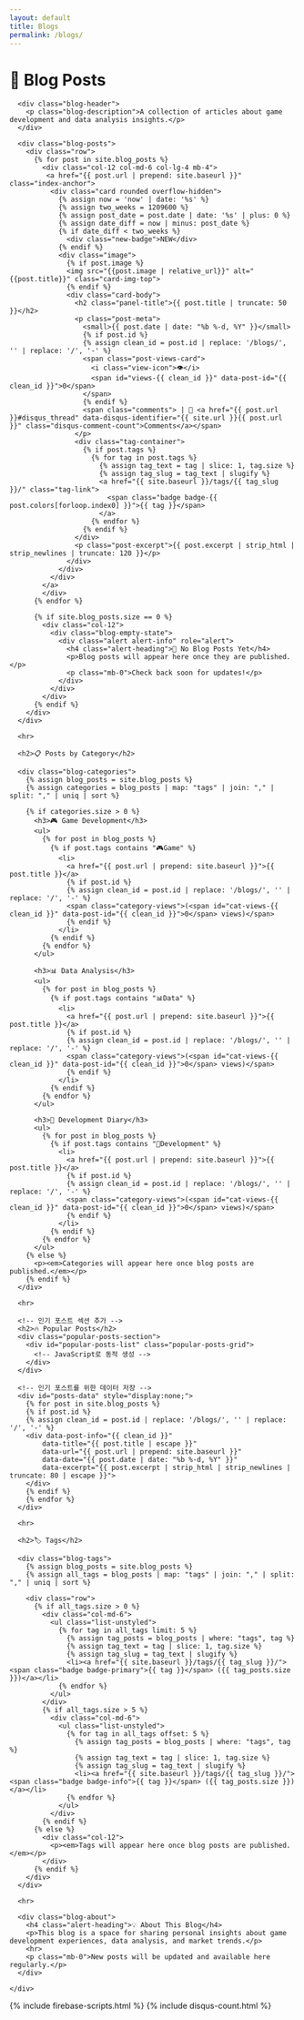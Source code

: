```yaml
---
layout: default
title: Blogs
permalink: /blogs/
---
```


<div class="container-fluid">
  <div class="row">
    <div class="col-12">
      <h1>📝 Blog Posts</h1>

      <div class="blog-header">
        <p class="blog-description">A collection of articles about game development and data analysis insights.</p>
      </div>

      <div class="blog-posts">
        <div class="row">
          {% for post in site.blog_posts %}   
            <div class="col-12 col-md-6 col-lg-4 mb-4">
             <a href="{{ post.url | prepend: site.baseurl }}" class="index-anchor">
              <div class="card rounded overflow-hidden">
                {% assign now = 'now' | date: '%s' %}
                {% assign two_weeks = 1209600 %}
                {% assign post_date = post.date | date: '%s' | plus: 0 %}
                {% assign date_diff = now | minus: post_date %}
                {% if date_diff < two_weeks %}
                  <div class="new-badge">NEW</div>
                {% endif %}
                <div class="image">
                  {% if post.image %}
                  <img src="{{post.image | relative_url}}" alt="{{post.title}}" class="card-img-top">
                  {% endif %}
                  <div class="card-body">
                    <h2 class="panel-title">{{ post.title | truncate: 50 }}</h2>
                    <p class="post-meta">
                      <small>{{ post.date | date: "%b %-d, %Y" }}</small>
                      {% if post.id %}
                      {% assign clean_id = post.id | replace: '/blogs/', '' | replace: '/', '-' %}
                      <span class="post-views-card">
                        <i class="view-icon">👁</i> 
                        <span id="views-{{ clean_id }}" data-post-id="{{ clean_id }}">0</span>
                      </span>
                      {% endif %}
                      <span class="comments"> | 💬 <a href="{{ post.url }}#disqus_thread" data-disqus-identifier="{{ site.url }}{{ post.url }}" class="disqus-comment-count">Comments</a></span>
                    </p>
                    <div class="tag-container">
                      {% if post.tags %}
                        {% for tag in post.tags %}
                          {% assign tag_text = tag | slice: 1, tag.size %}
                          {% assign tag_slug = tag_text | slugify %}
                          <a href="{{ site.baseurl }}/tags/{{ tag_slug }}/" class="tag-link">
                            <span class="badge badge-{{ post.colors[forloop.index0] }}">{{ tag }}</span>
                          </a>
                        {% endfor %}
                      {% endif %}
                    </div>
                    <p class="post-excerpt">{{ post.excerpt | strip_html | strip_newlines | truncate: 120 }}</p>
                  </div>
                </div>
              </div>
            </a>
            </div>
          {% endfor %}
          
          {% if site.blog_posts.size == 0 %}
            <div class="col-12">
              <div class="blog-empty-state">
                <div class="alert alert-info" role="alert">
                  <h4 class="alert-heading">📝 No Blog Posts Yet</h4>
                  <p>Blog posts will appear here once they are published.</p>
                  <p class="mb-0">Check back soon for updates!</p>
                </div>
              </div>
            </div>
          {% endif %}
        </div>
      </div>

      <hr>

      <h2>📋 Posts by Category</h2>

      <div class="blog-categories">
        {% assign blog_posts = site.blog_posts %}
        {% assign categories = blog_posts | map: "tags" | join: "," | split: "," | uniq | sort %}

        {% if categories.size > 0 %}
          <h3>🎮 Game Development</h3>
          <ul>
            {% for post in blog_posts %}
              {% if post.tags contains "🎮Game" %}
                <li>
                  <a href="{{ post.url | prepend: site.baseurl }}">{{ post.title }}</a>
                  {% if post.id %}
                  {% assign clean_id = post.id | replace: '/blogs/', '' | replace: '/', '-' %}
                  <span class="category-views">(<span id="cat-views-{{ clean_id }}" data-post-id="{{ clean_id }}">0</span> views)</span>
                  {% endif %}
                </li>
              {% endif %}
            {% endfor %}
          </ul>

          <h3>📊 Data Analysis</h3>
          <ul>
            {% for post in blog_posts %}
              {% if post.tags contains "📊Data" %}
                <li>
                  <a href="{{ post.url | prepend: site.baseurl }}">{{ post.title }}</a>
                  {% if post.id %}
                  {% assign clean_id = post.id | replace: '/blogs/', '' | replace: '/', '-' %}
                  <span class="category-views">(<span id="cat-views-{{ clean_id }}" data-post-id="{{ clean_id }}">0</span> views)</span>
                  {% endif %}
                </li>
              {% endif %}
            {% endfor %}
          </ul>

          <h3>🔧 Development Diary</h3>
          <ul>
            {% for post in blog_posts %}
              {% if post.tags contains "🔧Development" %}
                <li>
                  <a href="{{ post.url | prepend: site.baseurl }}">{{ post.title }}</a>
                  {% if post.id %}
                  {% assign clean_id = post.id | replace: '/blogs/', '' | replace: '/', '-' %}
                  <span class="category-views">(<span id="cat-views-{{ clean_id }}" data-post-id="{{ clean_id }}">0</span> views)</span>
                  {% endif %}
                </li>
              {% endif %}
            {% endfor %}
          </ul>
        {% else %}
          <p><em>Categories will appear here once blog posts are published.</em></p>
        {% endif %}
      </div>

      <hr>

      <!-- 인기 포스트 섹션 추가 -->
      <h2>🔥 Popular Posts</h2>
      <div class="popular-posts-section">
        <div id="popular-posts-list" class="popular-posts-grid">
          <!-- JavaScript로 동적 생성 -->
        </div>
      </div>

      <!-- 인기 포스트를 위한 데이터 저장 -->
      <div id="posts-data" style="display:none;">
        {% for post in site.blog_posts %}
        {% if post.id %}
        {% assign clean_id = post.id | replace: '/blogs/', '' | replace: '/', '-' %}
        <div data-post-info="{{ clean_id }}" 
            data-title="{{ post.title | escape }}" 
            data-url="{{ post.url | prepend: site.baseurl }}"
            data-date="{{ post.date | date: "%b %-d, %Y" }}"
            data-excerpt="{{ post.excerpt | strip_html | strip_newlines | truncate: 80 | escape }}">
        </div>
        {% endif %}
        {% endfor %}
      </div>

      <hr>

      <h2>🏷️ Tags</h2>

      <div class="blog-tags">
        {% assign blog_posts = site.blog_posts %}
        {% assign all_tags = blog_posts | map: "tags" | join: "," | split: "," | uniq | sort %}

        <div class="row">
          {% if all_tags.size > 0 %}
            <div class="col-md-6">
              <ul class="list-unstyled">
                {% for tag in all_tags limit: 5 %}
                  {% assign tag_posts = blog_posts | where: "tags", tag %}
                  {% assign tag_text = tag | slice: 1, tag.size %}
                  {% assign tag_slug = tag_text | slugify %}
                  <li><a href="{{ site.baseurl }}/tags/{{ tag_slug }}/"><span class="badge badge-primary">{{ tag }}</span> ({{ tag_posts.size }})</a></li>
                {% endfor %}
              </ul>
            </div>
            {% if all_tags.size > 5 %}
              <div class="col-md-6">
                <ul class="list-unstyled">
                  {% for tag in all_tags offset: 5 %}
                    {% assign tag_posts = blog_posts | where: "tags", tag %}
                    {% assign tag_text = tag | slice: 1, tag.size %}
                    {% assign tag_slug = tag_text | slugify %}
                    <li><a href="{{ site.baseurl }}/tags/{{ tag_slug }}/"><span class="badge badge-info">{{ tag }}</span> ({{ tag_posts.size }})</a></li>
                  {% endfor %}
                </ul>
              </div>
            {% endif %}
          {% else %}
            <div class="col-12">
              <p><em>Tags will appear here once blog posts are published.</em></p>
            </div>
          {% endif %}
        </div>
      </div>

      <hr>

      <div class="blog-about">
        <h4 class="alert-heading">💡 About This Blog</h4>
        <p>This blog is a space for sharing personal insights about game development experiences, data analysis, and market trends.</p>
        <hr>
        <p class="mb-0">New posts will be updated and available here regularly.</p>
      </div>

    </div>
  </div>
</div>

{% include firebase-scripts.html %}
{% include disqus-count.html %}